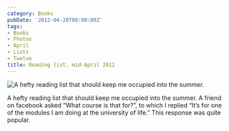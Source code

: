 ```yaml
---
category: Books
pubDate: '2012-04-20T00:00:00Z'
tags:
- Books
- Photos
- April
- Lists
- Twelve
title: Reading list, mid-April 2012
---
```

![A hefty reading list that should keep me occupied into the summer.](../../assets/images/other/April-2012-Bookstack.jpg)

A hefty reading list that should keep me occupied into the summer. A friend on facebook asked “What course is that for?”, to which I replied “It’s for one of the modules I am doing at the university of life.” This response was quite popular.